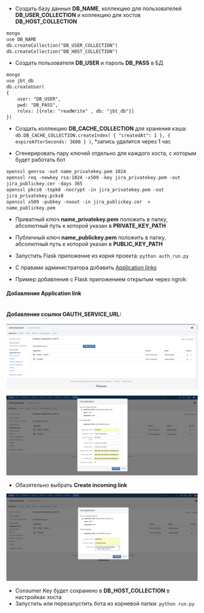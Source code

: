### 
- Создать базу данных **DB_NAME**, коллекцию для пользователей **DB_USER_COLLECTION** и коллекцию для хостов **DB_HOST_COLLECTION**
```mongo
mongo
use DB_NAME
db.createCollection("DB_USER_COLLECTION")
db.createCollection("DB_HOST_COLLECTION")
```
- Создать пользователя **DB_USER** и пароль **DB_PASS** в БД
````
mongo
use jbt_db
db.createUser(
{
    user: "DB_USER",
    pwd: "DB_PASS",
    roles: [{role: "readWrite" , db: "jbt_db"}]
})
````

- Создать коллекцию **DB_CACHE_COLLECTION** для хранения кэша: `db.DB_CACHE_COLLECTION.createIndex( { "createdAt": 1 }, { expireAfterSeconds: 3600 } )`, *запись удалится через 1 час

- Сгенерировать пару ключей отдельно для каждого хоста, с которым будет работать бот
```
openssl genrsa -out name_privatekey.pem 1024
openssl req -newkey rsa:1024 -x509 -key jira_privatekey.pem -out jira_publickey.cer -days 365
openssl pkcs8 -topk8 -nocrypt -in jira_privatekey.pem -out jira_privatekey.pcks8
openssl x509 -pubkey -noout -in jira_publickey.cer  > name_publickey.pem
```

- Приватный ключ **name_privatekey.pem** положить в папку, абсолютный путь к которой указан в **PRIVATE_KEY_PATH**
- Публичный ключ **name_publickey.pem** положить в папку, абсолютный путь к которой указан в **PUBLIC_KEY_PATH**

- Запустить Flask приложение из корня проекта: `python auth_run.py`

- С правами администратора добавить [Application links](https://developer.atlassian.com/cloud/jira/platform/jira-rest-api-oauth-authentication/)

- Пример добавления с Flask приложением открытым через ngrok:

#### Добавление Application link
```

```
#### Добавление ссылки **OAUTH_SERVICE_URL**:
![step 1](1.png)

![step 2](2.png)
- Обазятельно выбрать **Create incoming link**

![step 3](3.png)
- Consumer Key будет сохранено в **DB_HOST_COLLECTION** в настройках хоста
- Запустить или перезапустить бота из корневой папки: `python run.py`
